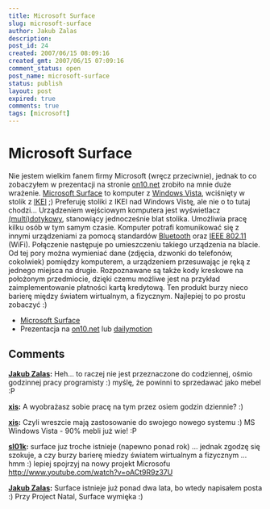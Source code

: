 ```yaml
---
title: Microsoft Surface
slug: microsoft-surface
author: Jakub Zalas
description: 
post_id: 24
created: 2007/06/15 08:09:16
created_gmt: 2007/06/15 07:09:16
comment_status: open
post_name: microsoft-surface
status: publish
layout: post
expired: true
comments: true
tags: [microsoft]
---
```


<!--Nie jestem wielkim fanem firmy Microsoft (wręcz przeciwnie), jednak to co zobaczyłem w prezentacji na stronie on10.net zrobiło na mnie duże wrażenie. Microsoft Surface to komputer z Windows Vista, wciśnięty w stolik z IKEI ;) Preferuję stoliki z IKEI nad Windows Vistę, ale nie o to tutaj chodzi...-->

# Microsoft Surface

Nie jestem wielkim fanem firmy Microsoft (wręcz przeciwnie), jednak to co zobaczyłem w prezentacji na stronie [on10.net](http://on10.net/Blogs/larry/first-look-microsoft-surfacing-computing/) zrobiło na mnie duże wrażenie. [Microsoft Surface](http://en.wikipedia.org/wiki/Microsoft_Surface) to komputer z [Windows Vista](http://pl.wikipedia.org/wiki/Microsoft_Windows_Vista), wciśnięty w stolik z [IKEI](http://www.ikea.com/ms/pl_PL/) ;) Preferuję stoliki z IKEI nad Windows Vistę, ale nie o to tutaj chodzi... Urządzeniem wejściowym komputera jest wyświetlacz [(multi)dotykowy](http://en.wikipedia.org/wiki/Multi-touch), stanowiący jednocześnie blat stolika. Umożliwia pracę kilku osób w tym samym czasie. Komputer potrafi komunikować się z innymi urządzeniami za pomocą standardów [Bluetooth](http://pl.wikipedia.org/wiki/Bluetooth) oraz [IEEE 802.11](http://pl.wikipedia.org/wiki/802.11) (WiFi). Połączenie następuje po umieszczeniu takiego urządzenia na blacie. Od tej pory można wymieniać dane (zdjęcia, dzwonki do telefonów, cokolwiek) pomiędzy komputerem, a urządzeniem przesuwając je ręką z jednego miejsca na drugie. Rozpoznawane są także kody kreskowe na położonym przedmiocie, dzięki czemu możliwe jest na przykład zaimplementowanie płatności kartą kredytową. Ten produkt burzy nieco barierę między światem wirtualnym, a fizycznym. Najlepiej to po prostu zobaczyć :) 

  * [Microsoft Surface](http://www.microsoft.com/surface/)
  * Prezentacja na [on10.net](http://on10.net/Blogs/larry/first-look-microsoft-surfacing-computing/) lub [dailymotion ](http://www.dailymotion.com/us/cluster/tech/featured/video/x24b5d_microsoftsurfacingon10)

## Comments

**[Jakub Zalas](#49 "2007-06-16 07:16:27"):** Heh... to raczej nie jest przeznaczone do codziennej, ośmio godzinnej pracy programisty :) myślę, że powinni to sprzedawać jako mebel :P

**[xis](#45 "2007-06-15 21:42:21"):** A wyobrażasz sobie pracę na tym przez osiem godzin dziennie? :)

**[xis](#51 "2007-06-16 09:25:07"):** Czyli wreszcie mają zastosowanie do swojego nowego systemu :) MS Windows Vista - 90% mebli już wie! :P

**[sl01k](#2976 "2009-08-14 07:22:00"):** surface juz troche istnieje (napewno ponad rok) ... jednak zgodzę się szokuje, a czy burzy barierę miedzy światem wirtualnym a fizycznym ... hmm :) lepiej spojrzyj na nowy projekt Microsofu http://www.youtube.com/watch?v=oACt9R9z37U

**[Jakub Zalas](#2977 "2009-08-16 02:27:12"):** Surface istnieje już ponad dwa lata, bo wtedy napisałem posta :) Przy Project Natal, Surface wymięka :)

